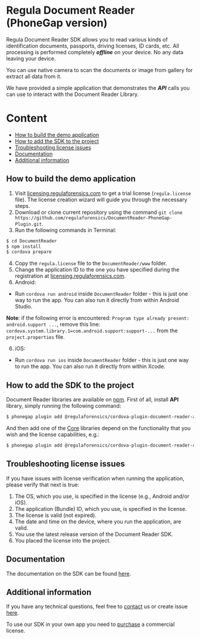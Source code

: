 #  Regula Document Reader (PhoneGap version)
Regula Document Reader SDK allows you to read various kinds of identification documents, passports, driving licenses, ID cards, etc. All processing is performed completely  _**offline**_  on your device. No any data leaving your device.

You can use native camera to scan the documents or image from gallery for extract all data from it.

We have provided a simple application that demonstrates the  _**API**_  calls you can use to interact with the Document Reader Library.

# Content
* [How to build the demo application](#how-to-build-the-demo-application)
* [How to add the SDK to the project](#how-to-add-the-sdk-to-the-project)
* [Troubleshooting license issues](#troubleshooting-license-issues)
* [Documentation](#documentation)
* [Additional information](#additional-information)

## How to build the demo application
1. Visit [licensing.regulaforensics.com](https://licensing.regulaforensics.com) to get a trial license (`regula.license` file). The license creation wizard will guide you through the necessary steps.
2. Download or clone current repository using the command `git clone https://github.com/regulaforensics/DocumentReader-PhoneGap-Plugin.git`.
3. Run the following commands in Terminal:
```bash
$ cd DocumentReader
$ npm install
$ cordova prepare
```

4. Copy the `regula.license` file to the `DocumentReader/www` folder.
5. Change the application ID to the one you have specified during the registration at [licensing.regulaforensics.com](https://licensing.regulaforensics.com).
6. Android:
  * Run `cordova run android` inside `DocumentReader` folder - this is just one way to run the app. You can also run it directly from within Android Studio.

**Note**: if the following error is encountered: `Program type already present: android.support ...`, remove this line: `cordova.system.library.1=com.android.support:support-...` from the `project.properties` file.

6. iOS:
  * Run `cordova run ios` inside `DocumentReader` folder - this is just one way to run the app. You can also run it directly from within Xcode.

## How to add the SDK to the project
Document Reader libraries are available on [npm](https://www.npmjs.com/~regula).
First of all, install **API** library, simply running the following command:
```bash
$ phonegap plugin add @regulaforensics/cordova-plugin-document-reader-api --variable CAMERA_USAGE_DESCRIPTION="To take photo" --variable READ_EXTERNAL_STORAGE="To choose photo"
```

And then add one of the [Core](https://docs.regulaforensics.com/cordova/core) libraries depend on the functionality that you wish and the license capabilities, e.g.:

```bash
$ phonegap plugin add @regulaforensics/cordova-plugin-document-reader-core-fullrfid
```

## Troubleshooting license issues
If you have issues with license verification when running the application, please verify that next is true:
1. The OS, which you use, is specified in the license (e.g., Android and/or iOS).
2. The application (Bundle) ID, which you use, is specified in the license.
3. The license is valid (not expired).
4. The date and time on the device, where you run the application, are valid.
5. You use the latest release version of the Document Reader SDK.
6. You placed the license into the project.

## Documentation
The documentation on the SDK can be found [here](https://docs.regulaforensics.com/cordova).

## Additional information
If you have any technical questions, feel free to [contact](mailto:cordova.support@regulaforensics.com) us or create issue [here](https://github.com/regulaforensics/DocumentReader-PhoneGap-Plugin/issues).

To use our SDK in your own app you need to [purchase](https://pipedrivewebforms.com/form/394a3706041290a04fbd0d18e7d7810f1841159) a commercial license.

